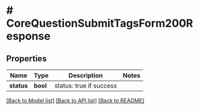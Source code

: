 # # CoreQuestionSubmitTagsForm200Response

## Properties

Name | Type | Description | Notes
------------ | ------------- | ------------- | -------------
**status** | **bool** | status: true if success |

[[Back to Model list]](../../README.md#models) [[Back to API list]](../../README.md#endpoints) [[Back to README]](../../README.md)
